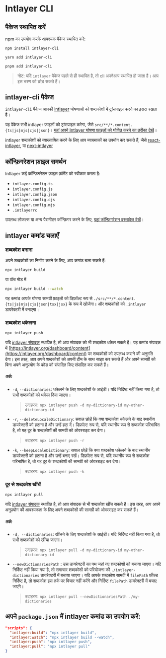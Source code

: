 # Intlayer CLI

## पैकेज स्थापित करें

npm का उपयोग करके आवश्यक पैकेज स्थापित करें:

```bash
npm install intlayer-cli
```

```bash
yarn add intlayer-cli
```

```bash
pnpm add intlayer-cli
```

> नोट: यदि `intlayer` पैकेज पहले से ही स्थापित है, तो cli अपनेआप स्थापित हो जाता है। आप इस चरण को छोड़ सकते हैं।

## intlayer-cli पैकेज

`intlayer-cli` पैकेज आपकी [intlayer](https://github.com/aymericzip/intlayer/blob/main/packages/intlayer/README.md) घोषणाओं को शब्दकोशों में ट्रांसपाइल करने का इरादा रखता है।

यह पैकेज सभी intlayer फ़ाइलों को ट्रांसपाइल करेगा, जैसे `src/**/*.content.{ts|js|mjs|cjs|json}`। [यहां अपने Intlayer घोषणा फ़ाइलों को घोषित करने का तरीका देखें](https://github.com/aymericzip/intlayer/blob/main/packages/intlayer/README.md)।

intlayer शब्दकोशों को व्याख्यायित करने के लिए आप व्याख्याकों का उपयोग कर सकते हैं, जैसे [react-intlayer](https://github.com/aymericzip/intlayer/blob/main/packages/react-intlayer/README.md), या [next-intlayer](https://github.com/aymericzip/intlayer/blob/main/packages/next-intlayer/README.md)

## कॉन्फ़िगरेशन फ़ाइल समर्थन

Intlayer कई कॉन्फ़िगरेशन फ़ाइल फ़ॉर्मेट को स्वीकार करता है:

- `intlayer.config.ts`
- `intlayer.config.js`
- `intlayer.config.json`
- `intlayer.config.cjs`
- `intlayer.config.mjs`
- `.intlayerrc`

उपलब्ध लोकल्स या अन्य पैरामीटर कॉन्फ़िगर करने के लिए, [यहां कॉन्फ़िगरेशन दस्तावेज़ देखें](https://github.com/aymericzip/intlayer/blob/main/docs/hi/configuration.md)।

## intlayer कमांड चलाएँ

### शब्दकोश बनाना

अपने शब्दकोशों का निर्माण करने के लिए, आप कमांड चला सकते हैं:

```bash
npx intlayer build
```

या वॉच मोड में

```bash
npx intlayer build --watch
```

यह कमांड आपके घोषणा सामग्री फ़ाइलों को डिफ़ॉल्ट रूप से `./src/**/*.content.{ts|js|mjs|cjs|json|tsx|jsx}` के रूप में खोजेगा। और शब्दकोशों को `.intlayer` डायरेक्टरी में बनाएगा।

### शब्दकोश धकेलना

```bash
npx intlayer push
```

यदि [intlayer संपादक](https://github.com/aymericzip/intlayer/blob/main/docs/hi/intlayer_editor.md) स्थापित है, तो आप संपादक को भी शब्दकोश धकेल सकते हैं। यह कमांड संपादक में [https://intlayer.org/dashboard/content](https://intlayer.org/dashboard/content) पर शब्दकोशों को उपलब्ध कराने की अनुमति देगा। इस तरह, आप अपने शब्दकोशों को अपनी टीम के साथ साझा कर सकते हैं और अपने सामग्री को बिना अपने अनुप्रयोग के कोड को संपादित किए संपादित कर सकते हैं।

##### तर्क:

- `-d`, `--dictionaries`: धकेलने के लिए शब्दकोशों के आईडी। यदि निर्दिष्ट नहीं किया गया है, तो सभी शब्दकोशों को धकेल दिया जाएगा।
  > उदाहरण: `npx intlayer push -d my-dictionary-id my-other-dictionary-id`
- `-r`, `--deleteLocaleDictionary`: सवाल छोड़ें कि क्या शब्दकोश धकेलने के बाद स्थानीय डायरेक्टरी को हटाना है और उन्हें हटा दें। डिफ़ॉल्ट रूप से, यदि स्थानीय रूप से शब्दकोश परिभाषित है, तो यह दूर के शब्दकोशों की सामग्री को ओवरराइट कर देगा।
  > उदाहरण: `npx intlayer push -r`
- `-k`, `--keepLocaleDictionary`: सवाल छोड़ें कि क्या शब्दकोश धकेलने के बाद स्थानीय डायरेक्टरी को हटाना है और उन्हें बनाए रखें। डिफ़ॉल्ट रूप से, यदि स्थानीय रूप से शब्दकोश परिभाषित है, तो यह दूर के शब्दकोशों की सामग्री को ओवरराइट कर देगा।
  > उदाहरण: `npx intlayer push -k`

### दूर से शब्दकोश खींचें

```bash
npx intlayer pull
```

यदि [intlayer संपादक](https://github.com/aymericzip/intlayer/blob/main/docs/hi/intlayer_editor.md) स्थापित है, तो आप संपादक से भी शब्दकोश खींच सकते हैं। इस तरह, आप अपने अनुप्रयोग की आवश्यकता के लिए अपने शब्दकोशों की सामग्री को ओवरराइट कर सकते हैं।

##### तर्क:

- `-d, --dictionaries`: खींचने के लिए शब्दकोशों के आईडी। यदि निर्दिष्ट नहीं किया गया है, तो सभी शब्दकोशों को खींचा जाएगा।
  > उदाहरण: `npx intlayer pull -d my-dictionary-id my-other-dictionary-id`
- `--newDictionariesPath` : उस डायरेक्टरी का पथ जहां नए शब्दकोशों को बचाया जाएगा। यदि निर्दिष्ट नहीं किया गया है, तो समाचार शब्दकोशों को परियोजना की `./intlayer-dictionaries` डायरेक्टरी में बचाया जाएगा। यदि आपके शब्दकोश सामग्री में `filePath` फ़ील्ड निर्दिष्ट है, तो शब्दकोश इस तर्क पर विचार नहीं करेंगे और निर्दिष्ट `filePath` डायरेक्टरी में बचाए जाएंगे।
  > उदाहरण: `npx intlayer pull --newDictionariesPath ./my-dictionaries`

## अपने `package.json` में intlayer कमांड का उपयोग करें:

```json fileName="package.json"
"scripts": {
  "intlayer:build": "npx intlayer build",
  "intlayer:watch": "npx intlayer build --watch",
  "intlayer:push": "npx intlayer push",
  "intlayer:pull": "npx intlayer pull"
}
```
